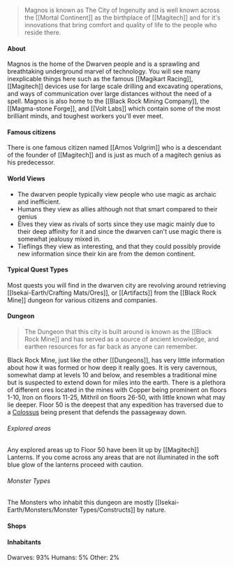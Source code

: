 > Magnos is known as The City of Ingenuity and is well known across the [[Mortal Continent]] as the birthplace of [[Magitech]] and for it's innovations that bring comfort and quality of life to the people who reside there.

#### About
Magnos is the home of the Dwarven people and is a sprawling and breathtaking underground marvel of technology. You will see many inexplicable things here such as the famous [[Magikart Racing]], [[Magitech]] devices use for large scale drilling and excavating operations, and ways of communication over large distances without the need of a spell. Magnos is also home to the [[Black Rock Mining Company]], the [[Magma-stone Forge]], and [[Volt Labs]] which contain some of the most brilliant minds, and toughest workers you'll ever meet.

#### Famous citizens
There is one famous citizen named [[Arnos Volgrim]] who is a descendant of the founder of [[Magitech]] and is just as much of a magitech genius as his predecessor.
#### World Views
- The dwarven people typically view people who use magic as archaic and inefficient.
- Humans they view as allies although not that smart compared to their genius
- Elves they view as rivals of sorts since they use magic mainly due to their deep affinity for it and since the dwarven can't use magic there is somewhat jealousy mixed in.
- Tieflings they view as interesting, and that they could possibly provide new information since their kin are from the demon continent.
#### Typical Quest Types
Most quests you will find in the dwarven city are revolving around retrieving [[Isekai-Earth/Crafting Mats/Ores]], or [[Artifacts]] from the [[Black Rock Mine]] dungeon for various citizens and companies.
#### Dungeon
> The Dungeon that this city is built around is known as the [[Black Rock Mine]] and has served as a source of ancient knowledge, and earthen resources for as far back as anyone can remember.

Black Rock Mine, just like the other [[Dungeons]], has very little information about how it was formed or how deep it really goes. It is very cavernous, somewhat damp at levels 10 and below, and resembles a traditional mine but is suspected to extend down for miles into the earth. There is a plethora of different ores located in the mines with Copper being prominent on floors 1-10, Iron on floors 11-25, Mithril on floors 26-50, with little known what may lie deeper. Floor 50 is the deepest that any expedition has traversed due to a [Colossus](https://5e.tools/bestiary/colossus-xmm.html) being present that defends the passageway down.

###### Explored areas
Any explored areas up to Floor 50 have been lit up by [[Magitech]] Lanterns. If you come across any areas that are not illuminated in the soft blue glow of the lanterns proceed with caution.
###### Monster Types
The Monsters who inhabit this dungeon are mostly [[Isekai-Earth/Monsters/Monster Types/Constructs]] by nature.
#### Shops

#### Inhabitants
Dwarves: 93%
Humans: 5%
Other: 2%
